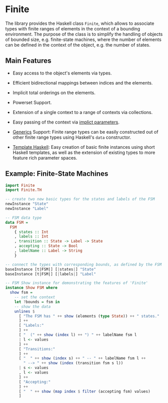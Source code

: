 # Finite

The library provides the Haskell class `Finite`, which allows to
associate types with finite ranges of elements in the context of a
bounding environment. The purpose of the class is to simplify the
handling of objects of bounded size, e.g. finite-state machines, where
the number of elements can be defined in the context of the object,
e.g. the number of states.

## Main Features

* Easy access to the object's elements via types.

* Efficient bidirectional mappings between indices and the elements.

* Implicit total orderings on the elements.

* Powerset Support.

* Extension of a single context to a range of contexts via
  collections.

* Easy passing of the context via [implict
parameters](https://www.haskell.org/hugs/pages/users_guide/implicit-parameters.html).

* [Generics](https://wiki.haskell.org/Generics) Support: Finite range
  types can be easily constructed out of other finite range types
  using Haskell's `data` constructor.

* [Template Haskell](https://wiki.haskell.org/Template_Haskell): Easy
  creation of basic finite instances using short Haskell templates, as
  well as the extension of existing types to more feature rich
  parameter spaces.

## Example: Finite-State Machines

```haskell
import Finite
import Finite.TH

-- create two new basic types for the states and labels of the FSM
newInstance "State"
newInstance "Label"

-- FSM data type
data FSM =
  FSM
    { states :: Int
    , labels :: Int
    , transition :: State -> Label -> State
    , accepting :: State -> Bool
    , labelName :: Label -> String
    }

-- connect the types with corresponding bounds, as defined by the FSM
baseInstance [t|FSM|] [|states|] "State"
baseInstance [t|FSM|] [|labels|] "Label"

-- FSM Show instance for demonstrating the features of 'Finite'
instance Show FSM where
  show fsm =
    -- set the context
    let ?bounds = fsm in
    -- show the data
    unlines $
      [ "The FSM has " ++ show (elements (type State)) ++ " states."
      ] ++
      [ "Labels:"
      ] ++
      [ "  (" ++ show (index l) ++ ") " ++ labelName fsm l
      | l <- values
      ] ++
      [ "Transitions:"
      ] ++
      [ "  " ++ show (index s) ++ " -- " ++ labelName fsm l ++
        " --> " ++ show (index (transition fsm s l))
      | s <- values
      , l <- values
      ] ++
      [ "Accepting:"
      ] ++
      [ "  " ++ show (map index $ filter (accepting fsm) values)
      ]
```
